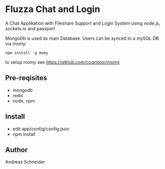 # Fluzza Chat and Login

A Chat Applikation with Fileshare Support and Login System using node.js, sockets.io and passport 

MongoDb is used as main Database. Users can be synced to a mySQL DB via momy: 

```npm install -g momy```

to setup momy see https://github.com/cognitom/momy


## Pre-reqisites
+ mongodb
+ redis
+ node, npm

## Install
+ edit app/config/config.json
+ npm install

## Author 
Andreas Schneider

